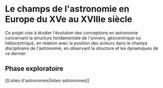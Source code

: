 # Le champs de l'astronomie en Europe du XVe au XVIIIe siècle


Ce projet vise à étudier l'évolution des conceptions en astronomie concernant la structure fondamentale de l'univers, géocentrique ou héliocentrique, en relation avec la position des acteurs dans le champs disciplinaire de l'astronomie, en observant la structure et les dynamiques de ce dernier.




## Phase exploratoire

[[Listes d'astronomes|listes-astronomes]]


